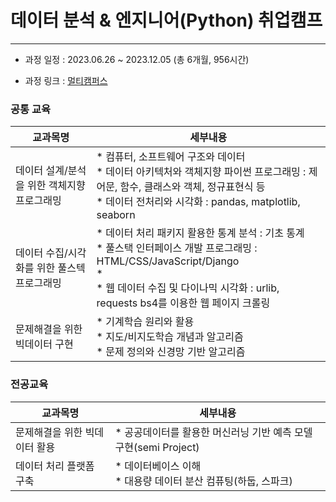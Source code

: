 # 데이터 분석 & 엔지니어(Python) 취업캠프

---

- 과정 일정 : 2023.06.26 ~ 2023.12.05 (총 6개월, 956시간)

- 과정 링크 : [멀티캠퍼스](https://event.multicampus.com/kdigital/promoDetail/PR010124_01.html)



### 공통 교육

| 교과목명                                    | 세부내용                                                     |
| ------------------------------------------- | ------------------------------------------------------------ |
| 데이터 설계/분석을 위한 객체지향 프로그래밍 | * 컴퓨터, 소프트웨어 구조와 데이터<br/>* 데이터 아키텍처와 객체지향 파이썬 프로그래밍 : 제어문, 함수, 클래스와 객체, 정규표현식 등<br/>* 데이터 전처리와 시각화 : pandas, matplotlib, seaborn |
| 데이터 수집/시각화를 위한 풀스텍 프로그래밍 | * 데이터 처리 패키지 활용한 통계 분석 : 기초 통계 <br>* 풀스택 인터페이스 개발 프로그래밍 : HTML/CSS/JavaScript/Django<br/>* <br/>* 웹 데이터 수집 및 다이나믹 시각화 : urlib, requests bs4를 이용한 웹 페이지 크롤링 |
| 문제해결을 위한 빅데이터 구현               | * 기계학습 원리와 활용<br/>* 지도/비지도학습 개념과 알고리즘<br/>* 문제 정의와 신경망 기반 알고리즘 |



### 전공교육

| 교과목명             | 세부내용                                        |
| ---------------- | ------------------------------------------- |
| 문제해결을 위한 빅데이터 활용 | * 공공데이터를 활용한 머신러닝 기반 예측 모델 구현(semi Project) |
| 데이터 처리 플랫폼 구축    | * 데이터베이스 이해<br/>* 대용량 데이터 분산 컴퓨팅(하둡, 스파크)   |
